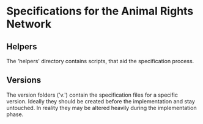 # Specifications for the Animal Rights Network
## Helpers
The 'helpers' directory contains scripts, that aid the specification process.

## Versions
The version folders ('v<MAJOR>.<MINOR>') contain the specification files for a specific version. Ideally they should be created before the implementation and stay untouched. In reality they may be altered heavily during the implementation phase.

